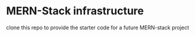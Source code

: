 # MERN-Stack infrastructure

clone this repo to provide the starter code for a future MERN-stack project